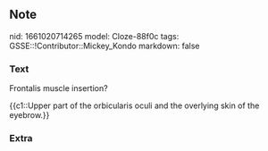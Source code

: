 ## Note
nid: 1661020714265
model: Cloze-88f0c
tags: GSSE::!Contributor::Mickey_Kondo
markdown: false

### Text
Frontalis muscle insertion?
<div>
  {{c1::Upper part of the orbicularis oculi and the overlying skin
  of the eyebrow.}}
</div>

### Extra

